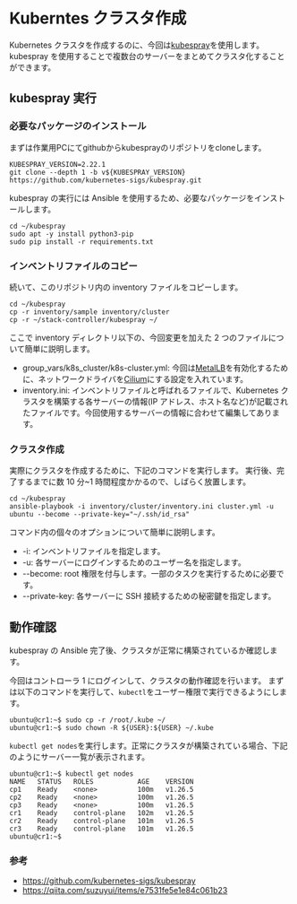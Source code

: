 # Kuberntes クラスタ作成

Kubernetes クラスタを作成するのに、今回は[kubespray](https://github.com/kubernetes-sigs/kubespray)を使用します。
kubespray を使用することで複数台のサーバーをまとめてクラスタ化することができます。

## kubespray 実行

### 必要なパッケージのインストール
まずは作業用PCにてgithubからkubesprayのリポジトリをcloneします。

```
KUBESPRAY_VERSION=2.22.1
git clone --depth 1 -b v${KUBESPRAY_VERSION} https://github.com/kubernetes-sigs/kubespray.git
```

kubespray の実行には Ansible を使用するため、必要なパッケージをインストールします。

```
cd ~/kubespray
sudo apt -y install python3-pip
sudo pip install -r requirements.txt
```

### インベントリファイルのコピー

続いて、このリポジトリ内の inventory ファイルをコピーします。

```
cd ~/kubespray
cp -r inventory/sample inventory/cluster
cp -r ~/stack-controller/kubespray ~/
```

ここで inventory ディレクトリ以下の、今回変更を加えた 2 つのファイルについて簡単に説明します。

- group_vars/k8s_cluster/k8s-cluster.yml: 今回は[MetalLB](https://metallb.universe.tf/)を有効化するために、ネットワークドライバを[Cilium](https://cilium.io/)にする設定を入れています。
- inventory.ini: インベントリファイルと呼ばれるファイルで、Kubernetes クラスタを構築する各サーバーの情報(IP アドレス、ホスト名など)が記載されたファイルです。今回使用するサーバーの情報に合わせて編集してあります。

### クラスタ作成

実際にクラスタを作成するために、下記のコマンドを実行します。
実行後、完了するまでに数 10 分~1 時間程度かかるので、しばらく放置します。

```
cd ~/kubespray
ansible-playbook -i inventory/cluster/inventory.ini cluster.yml -u ubuntu --become --private-key="~/.ssh/id_rsa"
```

コマンド内の個々のオプションについて簡単に説明します。

- -i: インベントリファイルを指定します。
- -u: 各サーバーにログインするためのユーザー名を指定します。
- --become: root 権限を付与します。一部のタスクを実行するために必要です。
- --private-key: 各サーバーに SSH 接続するための秘密鍵を指定します。

## 動作確認

kubespray の Ansible 完了後、クラスタが正常に構築されているか確認します。

今回はコントローラ 1 にログインして、クラスタの動作確認を行います。
まずは以下のコマンドを実行して、`kubectl`をユーザー権限で実行できるようにします。

```
ubuntu@cr1:~$ sudo cp -r /root/.kube ~/
ubuntu@cr1:~$ sudo chown -R ${USER}:${USER} ~/.kube
```

`kubectl get nodes`を実行します。正常にクラスタが構築されている場合、下記のようにサーバー一覧が表示されます。

```
ubuntu@cr1:~$ kubectl get nodes
NAME   STATUS   ROLES           AGE    VERSION
cp1    Ready    <none>          100m   v1.26.5
cp2    Ready    <none>          100m   v1.26.5
cp3    Ready    <none>          100m   v1.26.5
cr1    Ready    control-plane   102m   v1.26.5
cr2    Ready    control-plane   101m   v1.26.5
cr3    Ready    control-plane   101m   v1.26.5
ubuntu@cr1:~$
```

### 参考

- https://github.com/kubernetes-sigs/kubespray
- https://qiita.com/suzuyui/items/e7531fe5e1e84c061b23
